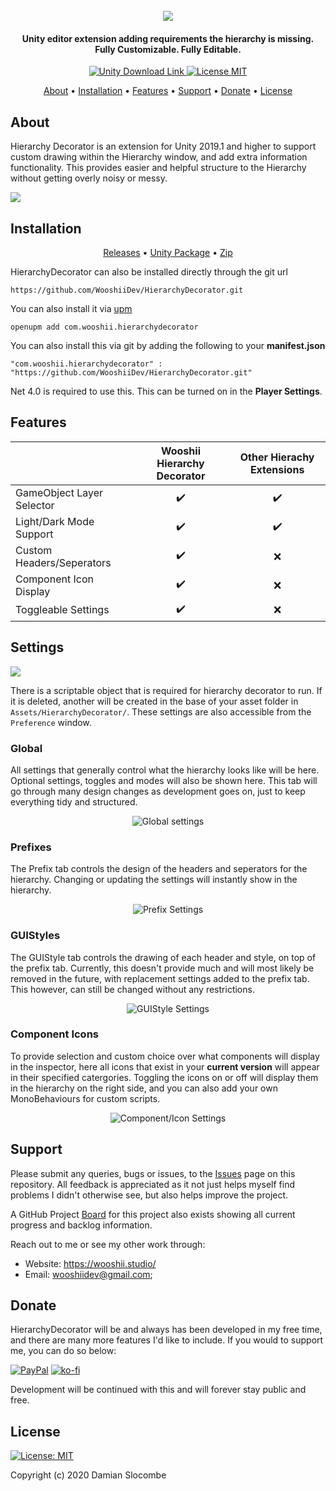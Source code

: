 <h1 align="center">  
 <br>
 <img src="https://wooshii.studio/v2/img/projects/hierarchydecorator.png">
</h1>

<h4 align="center">  Unity editor extension adding requirements the hierarchy is missing.<br>Fully Customizable. Fully Editable.</h4>

<p align="center">
 <a href="https://unity3d.com/get-unity/download">
 <img src="https://img.shields.io/badge/unity-2018.4%2B-blue.svg" alt="Unity Download Link">
 <a href="https://github.com/WooshiiDev/HierarchyDecorator/blob/master/LICENSE">
 <img src="https://img.shields.io/badge/License-MIT-brightgreen.svg" alt="License MIT">
</p>
  

<p align="center">
  <a href="#about">About</a> •
  <a href="#installation">Installation</a> •
  <a href="#features">Features</a> •
  <a href="#support">Support</a> •
  <a href="#donate">Donate</a> •
  <a href="#license">License</a>
</p>

## About

Hierarchy Decorator is an extension for Unity 2019.1 and higher to support custom drawing within the Hierarchy window, and add extra information functionality. This provides easier and helpful structure to the Hierarchy without getting overly noisy or messy. 

![](https://i.imgur.com/ATzBDoO.gif)

## Installation
<p align="center">
  <a href="https://github.com/WooshiiDev/HierarchyDecorator/releases">Releases</a> • <a href="https://github.com/WooshiiDev/HierarchyDecorator/releases/download/v0.4.6.3/HierarchyDecorator.unitypackage">Unity Package</a> • <a href="https://github.com/WooshiiDev/HierarchyDecorator/archive/v0.4.6.3.zip">Zip</a> 
</p>

HierarchyDecorator can also be installed directly through the git url
```
https://github.com/WooshiiDev/HierarchyDecorator.git
```

You can also install it via [upm](https://openupm.com/)

```
openupm add com.wooshii.hierarchydecorator
```

You can also install this via git by adding the following to your **manifest.json**
```
"com.wooshii.hierarchydecorator" : "https://github.com/WooshiiDev/HierarchyDecorator.git"
```
Net 4.0 is required to use this. This can be turned on in the **Player Settings**.

## Features

|                            | Wooshii Hierarchy Decorator  | Other Hierachy Extensions |
| -------------------------- | :----------------: | :-------------: |
| GameObject Layer Selector  |         ✔️         |        ✔️        |
| Light/Dark Mode Support    |         ✔️         |        ✔️        |
| Custom Headers/Seperators  |         ✔️         |        ❌        |
| Component Icon Display     |         ✔️         |        ❌        |
| Toggleable Settings        |         ✔️         |        ❌        |

## Settings
![](https://i.imgur.com/Uop5ZEv.png)

There is a scriptable object that is required for hierarchy decorator to run. If it is deleted, another will be created in the base of your asset folder in `Assets/HierarchyDecorator/`. These settings are also accessible from the `Preference` window.

<p>
 <h3>Global</h3>
 
 All settings that generally control what the hierarchy looks like will be here. Optional settings, toggles and modes will also be shown here. This tab will go through
 many design changes as development goes on, just to keep everything tidy and structured.
 </p>
</p>
<p align="center">
 <img src="https://i.imgur.com/9zldtdE.gif" alt="Global settings">
</p>

<p>
 <h3>Prefixes</h3>
 
 The Prefix tab controls the design of the headers and seperators for the hierarchy. Changing or updating the settings will instantly show in the hierarchy.
 </p>
</p>
<p align="center">
 <img src="https://i.imgur.com/mLpfHcK.gif" alt="Prefix Settings">
</p>

<p>
 <h3>GUIStyles</h3>
 
 The GUIStyle tab controls the drawing of each header and style, on top of the prefix tab. Currently, this doesn't provide much and will most likely be removed in the future,
 with replacement settings added to the prefix tab. This however, can still be changed without any restrictions.
 </p>
</p>
<p align="center">
 <img src="https://i.imgur.com/JqPw9Hx.png?1" alt="GUIStyle Settings">
</p>
 
<p>
 <h3>Component Icons</h3>
 
 To provide selection and custom choice over what components will display in the inspector, here all icons that exist in your **current version** will appear in their specified catergories. Toggling the icons on or off will display them in the hierarchy on the right side, and you can also add your own MonoBehaviours for custom scripts.
 </p>
</p>
<p align="center">
 <img src="https://i.imgur.com/93LhHx9.gif" alt="Component/Icon Settings">
</p>

## Support
Please submit any queries, bugs or issues, to the [Issues](https://github.com/WooshiiDev/HierarchyDecorator/issues) page on this repository. All feedback is appreciated as it not just helps myself find problems I didn't otherwise see, but also helps improve the project. 

A GitHub Project [Board](https://github.com/WooshiiDev/HierarchyDecorator/projects/1) for this project also exists showing all current progress and backlog information.

Reach out to me or see my other work through:

 - Website: https://wooshii.studio/
 - Email: wooshiidev@gmail.com;

## Donate
HierarchyDecorator will be and always has been developed in my free time, and there are many more features I'd like to include. If you would to support me, you can do so below:

[![PayPal](https://www.paypalobjects.com/en_US/i/btn/btn_donateCC_LG.gif)](https://paypal.me/Wooshii?locale.x=en_GB)
[![ko-fi](https://www.ko-fi.com/img/githubbutton_sm.svg)](https://ko-fi.com/L3L026UOE)

Development will be continued with this and will forever stay public and free.

## License
[![License: MIT](https://img.shields.io/badge/License-MIT-yellow.svg)](https://opensource.org/licenses/MIT)

Copyright (c) 2020 Damian Slocombe

